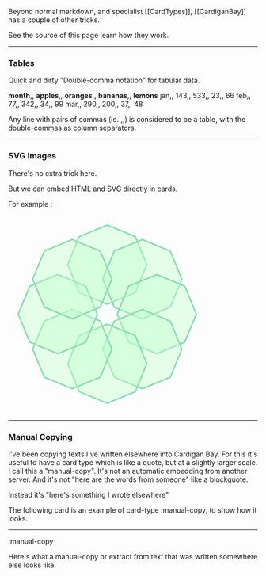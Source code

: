 Beyond normal markdown, and specialist [[CardTypes]], [[CardiganBay]] has a couple of other tricks.

See the source of this page learn how they work.

----

### Tables

Quick and dirty "Double-comma notation" for tabular data.

**month**,, **apples**,, **oranges**,, **bananas**,, **lemons**
jan,, 143,, 533,, 23,, 66
feb,, 77,, 342,, 34,, 99
mar,, 290,, 200,, 37,, 48

Any line with pairs of commas (ie. ,<!-->,) is considered to be a table, with the double-commas as column separators.

----

### SVG Images

There's no extra trick here. 

But we can embed HTML and SVG directly in cards.

For example :

<div class="embed_div">

<svg height="400" width="400">
<path style="-webkit-tap-highlight-color: rgba(0, 0, 0, 0);" stroke-width="3px" stroke="rgb(140,220,180)" fill="rgb(190,255,200)" fill-opacity="0.39" d="M 280 100.00000000000003 L 256.5685424949238 156.56854249492383 L 200 180 L 143.43145750507617 156.5685424949238 L 120.00000000000001 100 L 143.43145750507622 43.431457505076196 L 200 19.999999999999996 L 256.5685424949238 43.431457505076175 L 280 100.00000000000003"></path>
<path style="-webkit-tap-highlight-color: rgba(0, 0, 0, 0);" stroke-width="3px" stroke="rgb(140,220,180)" fill="rgb(190,255,200)" fill-opacity="0.39" d="M 327.27922061357856 185.85786437626908 L 270.71067811865476 209.28932188134527 L 214.14213562373092 185.85786437626905 L 190.71067811865476 129.28932188134524 L 214.14213562373098 72.72077938642143 L 270.71067811865476 49.28932188134525 L 327.27922061357856 72.72077938642146 L 350.71067811865476 129.28932188134524 L 327.27922061357856 185.85786437626908"></path>
<path style="-webkit-tap-highlight-color: rgba(0, 0, 0, 0);" stroke-width="3px" stroke="rgb(140,220,180)" fill="rgb(190,255,200)" fill-opacity="0.39" d="M 300 280 L 243.43145750507617 256.5685424949238 L 220.00000000000003 200 L 243.43145750507622 143.43145750507617 L 300 120.00000000000001 L 356.5685424949238 143.4314575050762 L 380 200 L 356.5685424949238 256.5685424949238 L 300 280"></path>
<path style="-webkit-tap-highlight-color: rgba(0, 0, 0, 0);" stroke-width="3px" stroke="rgb(140,220,180)" fill="rgb(190,255,200)" fill-opacity="0.39" d="M 214.14213562373092 327.27922061357856 L 190.71067811865476 270.71067811865476 L 214.14213562373098 214.14213562373092 L 270.71067811865476 190.71067811865476 L 327.27922061357856 214.14213562373098 L 350.71067811865476 270.71067811865476 L 327.27922061357856 327.27922061357856 L 270.71067811865476 350.71067811865476 L 214.14213562373092 327.27922061357856"></path>
<path style="-webkit-tap-highlight-color: rgba(0, 0, 0, 0);" stroke-width="3px" stroke="rgb(140,220,180)" fill="rgb(190,255,200)" fill-opacity="0.39" d="M 120 300 L 143.4314575050762 243.43145750507617 L 200 220.00000000000003 L 256.5685424949238 243.43145750507622 L 280 300 L 256.5685424949238 356.5685424949238 L 200 380 L 143.4314575050762 356.5685424949238 L 120 300"></path>
<path style="-webkit-tap-highlight-color: rgba(0, 0, 0, 0);" stroke-width="3px" stroke="rgb(140,220,180)" fill="rgb(190,255,200)" fill-opacity="0.39" d="M 72.72077938642146 214.14213562373092 L 129.28932188134524 190.71067811865476 L 185.85786437626905 214.14213562373098 L 209.28932188134527 270.71067811865476 L 185.85786437626908 327.27922061357856 L 129.28932188134527 350.71067811865476 L 72.72077938642146 327.27922061357856 L 49.28932188134523 270.7106781186548 L 72.72077938642146 214.14213562373092"></path>
<path style="-webkit-tap-highlight-color: rgba(0, 0, 0, 0);" stroke-width="3px" stroke="rgb(140,220,180)" fill="rgb(190,255,200)" fill-opacity="0.39" d="M 100 120.00000000000001 L 156.5685424949238 143.4314575050762 L 180 200 L 156.5685424949238 256.5685424949238 L 100 280 L 43.431457505076196 256.5685424949238 L 19.999999999999996 200 L 43.431457505076175 143.43145750507622 L 100 120.00000000000001"></path>
<path style="-webkit-tap-highlight-color: rgba(0, 0, 0, 0);" stroke-width="3px" stroke="rgb(140,220,180)" fill="rgb(190,255,200)" fill-opacity="0.39" d="M 185.85786437626905 72.72077938642146 L 209.28932188134524 129.28932188134524 L 185.85786437626905 185.85786437626905 L 129.28932188134524 209.28932188134527 L 72.72077938642143 185.85786437626908 L 49.28932188134523 129.28932188134527 L 72.72077938642143 72.72077938642146 L 129.28932188134522 49.28932188134523 L 185.85786437626905 72.72077938642146"></path></svg>
</div>


----
### Manual Copying

I've been copying texts I've written elsewhere into Cardigan Bay. For this it's useful to have a card type which is like a quote, but at a slightly larger scale. I call this a "manual-copy". It's not an automatic embedding from another server. And it's not "here are the words from someone" like a blockquote.

Instead it's "here's something I wrote elsewhere"

The following card is an example of card-type :manual-copy, to show how it looks.

----
:manual-copy

Here's what a manual-copy or extract from text that was written somewhere else looks like.
